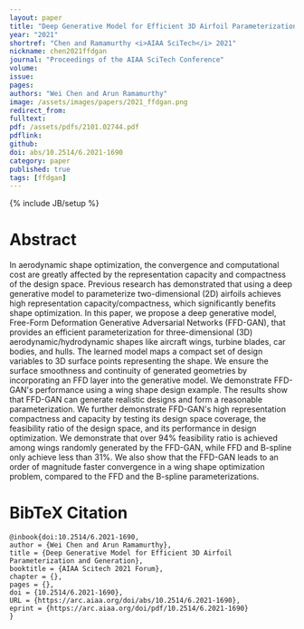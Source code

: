 ```yaml
---
layout: paper
title: "Deep Generative Model for Efficient 3D Airfoil Parameterization and Generation"
year: "2021"
shortref: "Chen and Ramamurthy <i>AIAA SciTech</i> 2021"
nickname: chen2021ffdgan
journal: "Proceedings of the AIAA SciTech Conference"
volume: 
issue: 
pages: 
authors: "Wei Chen and Arun Ramamurthy"
image: /assets/images/papers/2021_ffdgan.png
redirect_from: 
fulltext: 
pdf: /assets/pdfs/2101.02744.pdf
pdflink: 
github: 
doi: abs/10.2514/6.2021-1690
category: paper
published: true
tags: [ffdgan]
---
```

{% include JB/setup %}

# Abstract 

In aerodynamic shape optimization, the convergence and computational cost are greatly affected by the representation capacity and compactness of the design space. Previous research has demonstrated that using a deep generative model to parameterize two-dimensional (2D) airfoils achieves high representation capacity/compactness, which significantly benefits shape optimization. In this paper, we propose a deep generative model, Free-Form Deformation Generative Adversarial Networks (FFD-GAN), that provides an efficient parameterization for three-dimensional (3D) aerodynamic/hydrodynamic shapes like aircraft wings, turbine blades, car bodies, and hulls. The learned model maps a compact set of design variables to 3D surface points representing the shape. We ensure the surface smoothness and continuity of generated geometries by incorporating an FFD layer into the generative model. We demonstrate FFD-GAN's performance using a wing shape design example. The results show that FFD-GAN can generate realistic designs and form a reasonable parameterization. We further demonstrate FFD-GAN's high representation compactness and capacity by testing its design space coverage, the feasibility ratio of the design space, and its performance in design optimization. We demonstrate that over 94% feasibility ratio is achieved among wings randomly generated by the FFD-GAN, while FFD and B-spline only achieve less than 31%. We also show that the FFD-GAN leads to an order of magnitude faster convergence in a wing shape optimization problem, compared to the FFD and the B-spline parameterizations.




# BibTeX Citation

```
@inbook{doi:10.2514/6.2021-1690,
author = {Wei Chen and Arun Ramamurthy},
title = {Deep Generative Model for Efficient 3D Airfoil Parameterization and Generation},
booktitle = {AIAA Scitech 2021 Forum},
chapter = {},
pages = {},
doi = {10.2514/6.2021-1690},
URL = {https://arc.aiaa.org/doi/abs/10.2514/6.2021-1690},
eprint = {https://arc.aiaa.org/doi/pdf/10.2514/6.2021-1690}
}
```
